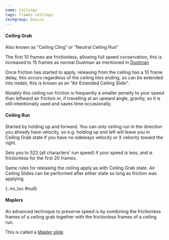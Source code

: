 ```yaml
---
name: Ceilings
tags: frames ceilings
techgroup: basics
---
```


#### Ceiling Grab
Also known as “Ceiling Cling” or “Neutral Ceiling Run”

The first 10 frames are frictionless, allowing full speed conservation, this is increased to 15 frames as normal Dustman as mentioned in [Dustman](#character-dustman)

Once friction has started to apply, releasing from the ceiling has a 10 frame delay, this occurs regardless of the ceiling tiles ending, so can be extended into midair, this is known as an “Air Extended Ceiling Slide”.

Notably this ceiling run friction is frequently a smaller penalty to your speed than leftward air friction or, if travelling at an upward angle, gravity, so it is still intentionally used and saves time occasionally.

#### Ceiling Run

Started by holding up and forward. You can only ceiling run in the direction you already have velocity, so e.g. holding up and left will leave you in Ceiling Grab state if you have no sideways velocity or X velocity toward the right.

Sets you to 522 (all characters’ run speed) if your speed is less, and is frictionless for the first 20 frames.

Same rules for releasing the ceiling apply as with Ceiling Grab state. Air Ceiling Slides can be performed after either state so long as friction was applying.

{:.no_toc #null}
#### Maplers

An advanced technique to preserve speed is by combining the frictionless frames of a ceiling grab together with the frictionless frames of a ceiling run.

This is called a [Mapler slide](#mapler-slides)
